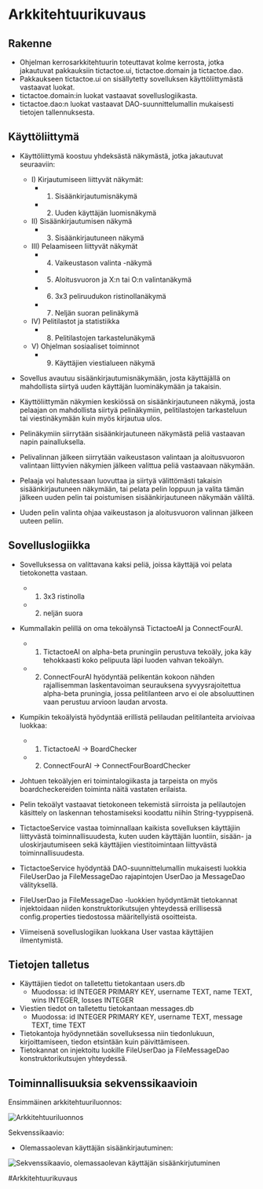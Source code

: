 # Arkkitehtuurikuvaus

## Rakenne

- Ohjelman kerrosarkkitehtuurin toteuttavat kolme kerrosta, jotka jakautuvat pakkauksiin tictactoe.ui, tictactoe.domain ja tictactoe.dao.
- Pakkaukseen tictactoe.ui on sisällytetty sovelluksen käyttöliittymästä vastaavat luokat.
- tictactoe.domain:in luokat vastaavat sovelluslogiikasta.
- tictactoe.dao:n luokat vastaavat DAO-suunnittelumallin mukaisesti tietojen tallennuksesta.

## Käyttöliittymä

- Käyttöliittymä koostuu yhdeksästä näkymästä, jotka jakautuvat seuraaviin:
  - I) Kirjautumiseen liittyvät näkymät:
    - 1) Sisäänkirjautumisnäkymä
    - 2) Uuden käyttäjän luomisnäkymä
  - II) Sisäänkirjautumisen näkymä
    - 3) Sisäänkirjautuneen näkymä
  - III) Pelaamiseen liittyvät näkymät
    - 4) Vaikeustason valinta -näkymä
    - 5) Aloitusvuoron ja X:n tai O:n valintanäkymä
    - 6) 3x3 peliruudukon ristinollanäkymä
    - 7) Neljän suoran pelinäkymä
  - IV) Pelitilastot ja statistiikka
    - 8) Pelitilastojen tarkastelunäkymä
  - V) Ohjelman sosiaaliset toiminnot
    - 9) Käyttäjien viestialueen näkymä

- Sovellus avautuu sisäänkirjautumisnäkymään, josta käyttäjällä on mahdollista siirtyä uuden käyttäjän luominäkymään ja takaisin.
- Käyttöliittymän näkymien keskiössä on sisäänkirjautuneen näkymä, josta pelaajan on mahdollista siirtyä pelinäkymiin, pelitilastojen tarkasteluun tai viestinäkymään kuin myös kirjautua ulos.
- Pelinäkymiin siirrytään sisäänkirjautuneen näkymästä peliä vastaavan napin painalluksella.
- Pelivalinnan jälkeen siirrytään vaikeustason valintaan ja aloitusvuoron valintaan liittyvien näkymien jälkeen valittua peliä vastaavaan näkymään.
- Pelaaja voi halutessaan luovuttaa ja siirtyä välittömästi takaisin sisäänkirjautuneen näkymään, tai pelata pelin loppuun ja valita tämän jälkeen uuden pelin tai poistumisen sisäänkirjautuneen näkymään väliltä.
- Uuden pelin valinta ohjaa vaikeustason ja aloitusvuoron valinnan jälkeen uuteen peliin.
  
## Sovelluslogiikka

- Sovelluksessa on valittavana kaksi peliä, joissa käyttäjä voi pelata tietokonetta vastaan.
  - 1) 3x3 ristinolla
  - 2) neljän suora
- Kummallakin pelillä on oma tekoälynsä TictactoeAI ja ConnectFourAI.
  - 1) TictactoeAI on alpha-beta pruningiin perustuva tekoäly, joka käy tehokkaasti koko pelipuuta läpi luoden vahvan tekoälyn.
  - 2) ConnectFourAI hyödyntää pelikentän kokoon nähden rajallisemman laskentavoiman seurauksena syvyysrajoitettua alpha-beta pruningia, jossa pelitilanteen arvo ei ole absoluuttinen vaan perustuu arvioon laudan arvosta.
- Kumpikin tekoälyistä hyödyntää erillistä pelilaudan pelitilanteita arvioivaa luokkaa:
  - 1) TictactoeAI -> BoardChecker
  - 2) ConnectFourAI -> ConnectFourBoardChecker
- Johtuen tekoälyjen eri toimintalogiikasta ja tarpeista on myös boardcheckereiden toiminta näitä vastaten erilaista.
- Pelin tekoälyt vastaavat tietokoneen tekemistä siirroista ja pelilautojen käsittely on laskennan tehostamiseksi koodattu niihin String-tyyppisenä.


- TictactoeService vastaa toiminnallaan kaikista sovelluksen käyttäjiin liittyvästä toiminnallisuudesta, kuten uuden käyttäjän luontiin, sisään- ja uloskirjautumiseen sekä käyttäjien viestitoimintaan liittyvästä toiminnallisuudesta.
- TictactoeService hyödyntää DAO-suunnittelumallin mukaisesti luokkia FileUserDao ja FileMessageDao rajapintojen UserDao ja MessageDao välityksellä.
- FileUserDao ja FileMessageDao -luokkien hyödyntämät tietokannat injektoidaan niiden konstruktorikutsujen yhteydessä erillisessä config.properties tiedostossa määritellyistä osoitteista.

- Viimeisenä sovelluslogiikan luokkana User vastaa käyttäjien ilmentymistä.


## Tietojen talletus

- Käyttäjien tiedot on talletettu tietokantaan users.db
  - Muodossa: id INTEGER PRIMARY KEY, username TEXT, name TEXT, wins INTEGER, losses INTEGER
- Viestien tiedot on talletettu tietokantaan messages.db
  - Muodossa: id INTEGER PRIMARY KEY, username TEXT, message TEXT, time TEXT
- Tietokantoja hyödynnetään sovelluksessa niin tiedonlukuun, kirjoittamiseen, tiedon etsintään kuin päivittämiseen.
- Tietokannat on injektoitu luokille FileUserDao ja FileMessageDao konstruktorikutsujen yhteydessä.


## Toiminnallisuuksia sekvenssikaavioin






Ensimmäinen arkkitehtuuriluonnos:

![Arkkitehtuuriluonnos](https://user-images.githubusercontent.com/93884822/145096147-f6ad0e8c-2682-4eb5-bf38-e22615107981.jpg)

Sekvenssikaavio:
- Olemassaolevan käyttäjän sisäänkirjautuminen:

![Sekvenssikaavio, olemassaolevan käyttäjän sisäänkirjutuminen](https://user-images.githubusercontent.com/93884822/145096483-b4f9442c-15fc-466c-93d4-9e8fde8e7b20.jpg)


#Arkkitehtuurikuvaus

